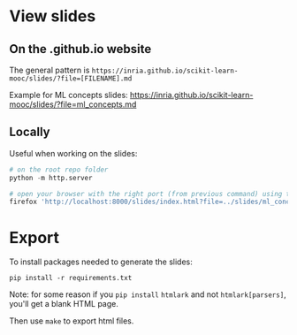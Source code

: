 # View slides

## On the .github.io website

The general pattern is `https://inria.github.io/scikit-learn-mooc/slides/?file=[FILENAME].md`

Example for ML concepts slides:
https://inria.github.io/scikit-learn-mooc/slides/?file=ml_concepts.md

## Locally

Useful when working on the slides:

```py
# on the root repo folder
python -m http.server

# open your browser with the right port (from previous command) using the right md file
firefox 'http://localhost:8000/slides/index.html?file=../slides/ml_concepts.md'
```

# Export

To install packages needed to generate the slides:

```
pip install -r requirements.txt
```

Note: for some reason if you `pip install` `htmlark` and not
`htmlark[parsers]`, you'll get a blank HTML page.

Then use `make` to export html files.
